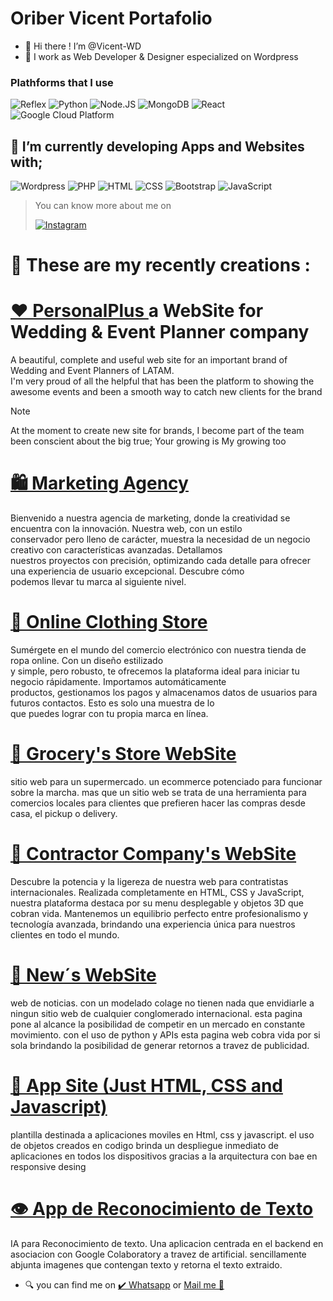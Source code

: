 # Oriber Vicent Portafolio

- 👋 Hi there !  I’m @Vicent-WD
- 🌃 I work as Web Developer & Designer especialized on Wordpress

<h3>Plathforms that I use</h3>
 <p> <img alt="Reflex" src="https://img.shields.io/badge/Reflex-7E69E0?style=for-the-badge&amp;logo=Reflex&amp;logoColor=white&amp;labelColor=101010" style="max-width: 100%;"> <img alt="Python" src="https://img.shields.io/badge/Python-yellow?style=for-the-badge&amp;logo=python&amp;logoColor=white&amp;labelColor=101010" style="max-width: 100%;"> <img alt="Node.JS" src="https://img.shields.io/badge/Node.JS-339933?style=for-the-badge&amp;logo=node.js&amp;logoColor=white&amp;labelColor=101010" style="max-width: 100%;"> <img alt="MongoDB" src="https://img.shields.io/badge/MongoDB-47A248?style=for-the-badge&amp;logo=mongodb&amp;logoColor=white&amp;labelColor=101010" style="max-width: 100%;"> <img alt="React" src="https://img.shields.io/badge/React-45b8d8?style=for-the-badge&amp;logo=react&amp;logoColor=white&amp;labelColor=101010" style="max-width: 100%;"> <img alt="Google Cloud Platform" src="https://img.shields.io/badge/Google_Cloud_Platform-1a73e8?style=for-the-badge&amp;logo=google-cloud&amp;logoColor=white&amp;labelColor=101010" style="max-width: 100%;"> 
</p>

## 🌱 I’m currently developing Apps and Websites with;
   <img alt="Wordpress" src="https://img.shields.io/badge/-Wordpress-0a0a0a?style=flat-square&logo=wordpress&logoColor=white" />  <img alt="PHP" src="https://img.shields.io/badge/-Php-7E69E0?style=flat-square&logo=php&logoColor=white" /> <img alt="HTML" src="https://img.shields.io/badge/-Html-3d3d3d?style=flat-square&logo=html&logoColor=white" /> <img alt="CSS" src="https://img.shields.io/badge/-Css-44b7e9?style=flat-square&logo=css&logoColor=white" /> <img alt="Bootstrap" src="https://img.shields.io/badge/-Bootstrap-5a23c8?style=flat-square&logo=bootstrap&logoColor=white" /> <img alt="JavaScript" src="https://img.shields.io/badge/-Javascript-f7df1e?style=flat-square&logo=javascript&logoColor=white" />
 
> You can know more about me on  <p><a href="https://www.instagram.com/vicent_oriber20" target="_blank" alt="Vicent_oriber20"><img alt="Instagram" src="https://img.shields.io/badge/Instagram-purple?.svg?&style=for-the-badge&logo=Instagram&logoColor=white" /></a> </p>

# 🦾 These are my recently creations :
  

# <a href="https://personalplus.com.ve" target="_blank" >❤️ PersonalPlus </a> a WebSite for Wedding & Event Planner company 

A beautiful, complete and useful web site for an important brand of Wedding and Event Planners of LATAM. <br>
I'm very proud of all the helpful that has been the platform to showing the awesome events and been a smooth way to catch new clients for the brand<br>

> [!NOTE]
> At the moment to create new site for brands, I become part of the team been conscient about the big true;
> Your growing is My growing too


# <a href="https://vicent-wd.github.io/Agencia.github.io/" target="_blank">    🛍️ Marketing Agency</a> <br>

Bienvenido a nuestra agencia de marketing, donde la creatividad se encuentra con la innovación. Nuestra web, con un estilo </br>
conservador pero lleno de carácter, muestra la necesidad de un negocio creativo con características avanzadas. Detallamos </br>
nuestros proyectos con precisión, optimizando cada detalle para ofrecer una experiencia de usuario excepcional. Descubre cómo </br>
podemos llevar tu marca al siguiente nivel.</br>


# <a href="https://vicent-wd.github.io/TiendaDeRopa.github.io/" target="_blank" >    🧥 Online Clothing Store</a> <br>

Sumérgete en el mundo del comercio electrónico con nuestra tienda de ropa online. Con un diseño estilizado </br>
y simple, pero robusto, te ofrecemos la plataforma ideal para iniciar tu negocio rápidamente. Importamos automáticamente </br> 
productos, gestionamos los pagos y almacenamos datos de usuarios para futuros contactos. Esto es solo una muestra de lo </br>
que puedes lograr con tu propia marca en línea.

# <a href="https://vicent-wd.github.io/summermarket.github.io/" target="_blank" >    🥑 Grocery's Store WebSite</a> <br>

sitio web para un supermercado. un ecommerce potenciado para funcionar sobre la marcha. mas que un sitio web se trata de una herramienta para comercios locales para clientes que prefieren hacer las compras desde casa, el pickup o delivery.

# <a href="https://vicent-wd.github.io/thehugecompany.github.io/" target="_blank" >    🚧 Contractor Company's WebSite</a> <br>

Descubre la potencia y la ligereza de nuestra web para contratistas internacionales. Realizada completamente en HTML, CSS y JavaScript, nuestra plataforma destaca por su menu desplegable y objetos 3D que cobran vida. Mantenemos un equilibrio perfecto entre profesionalismo y tecnología avanzada, brindando una experiencia única para nuestros clientes en todo el mundo.

# <a href="https://vicent-wd.github.io/rush.github.io/" target="_blank" >    📰 New´s WebSite</a> <br>

 web de noticias. con un modelado colage no tienen nada que envidiarle a ningun sitio web de cualquier conglomerado internacional. esta pagina pone al alcance la posibilidad de competir en un mercado en constante movimiento. con el uso de python y APIs esta pagina web cobra vida por si sola brindando la posibilidad de generar retornos a travez de publicidad. 

# <a href="https://vicent-wd.github.io/QuickLandingPage.github.io/" target="_blank" >    📲 App Site (Just HTML, CSS and Javascript)</a> <br>

plantilla destinada a aplicaciones moviles en Html, css y javascript. el uso de objetos creados en codigo brinda un despliegue inmediato de aplicaciones en todos los dispositivos gracias a la arquitectura con bae en responsive desing

# <a href="https://vicent-wd.github.io/ocr.github.io/" target="_blank" >    👁️ App de Reconocimiento de Texto  </a> <br>

IA para Reconocimiento de texto. Una aplicacion centrada en el backend en asociacion con Google Colaboratory a travez de artificial. sencillamente abjunta imagenes que contengan texto y retorna el texto extraido.
    
  
- 🔍 you can find me on
   	<a href="https://wa.me/+584147894210" target="_blank">✔️ Whatsapp</a> or <a href="mailto:olivervicent.wd@gmail.com" target="_blank">Mail me 📩</a>   
